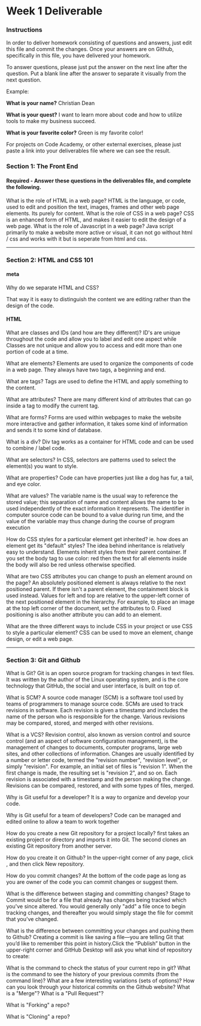 # Week 1 Deliverable

### Instructions

In order to deliver homework consisting of questions and answers, just edit this file and commit the changes.  Once your answers are on Github, specifically in this file, you have delivered your homework.

To answer questions, please just put the answer on the next line after the question.  Put a blank line after the answer to separate it visually from the next question.

Example:

**What is your name?**
Christian Dean

**What is your quest?**
I want to learn more about code and how to utilize tools to make my business succeed.

**What is your favorite color?**
Green is my favorite color!

For projects on Code Academy, or other external exercises, please just paste a link into your deliverables file where we can see the result.

### Section 1: The Front End
#### Required - Answer these questions in the deliverables file, and complete the following.

What is the role of HTML in a web page?
HTML is the language, or code, used to edit and position the text, images, frames and other web page elements. Its purely for content.
What is the role of CSS in a web page?
CSS is an enhanced form of HTML, and makes it easier to edit the design of a web page.
What is the role of Javascript in a web page?
Java script primarily to make a website more active or visual, it can not go without html / css and works with it but is seperate from html and css.

---

### Section 2: HTML and CSS 101

#### meta
Why do we separate HTML and CSS?

That way it is easy to distinguish the content we are editing rather than the design of the code.
#### HTML
What are classes and IDs (and how are they different)?
ID's are unique throughout the code and allow you to label and edit one aspect while Classes are not unique and allow you to access and edit more than one portion of code at a time.

What are elements?
Elements are used to organize the components of code in a web page. They always have two tags, a beginning and end.

What are tags?
Tags are used to define the HTML and apply something to the content.

What are attributes?
There are many different kind of attributes that can go inside a tag to modify the current tag.

What are forms?
Forms are used within webpages to make the website more interactive and gather information, it takes some kind of information and sends it to some kind of database.

What is a div?
Div tag works as a container for HTML code and can be used to combine / label code.

What are selectors?
In CSS, selectors are patterns used to select the element(s) you want to style.

What are properties?
Code can have properties just like a dog has fur, a tail, and eye color.

What are values?
The variable name is the usual way to reference the stored value; this separation of name and content allows the name to be used independently of the exact information it represents. The identifier in computer source code can be bound to a value during run time, and the value of the variable may thus change during the course of program execution

How do CSS styles for a particular element get inherited? ie. how does an element get its "default" styles?
The idea behind inheritance is relatively easy to understand. Elements inherit styles from their parent container. If you set the body tag to use color: red then the text for all elements inside the body will also be red unless otherwise specified.

What are two CSS attributes you can change to push an element around on the page?
An absolutely positioned element is always relative to the next positioned parent. If there isn't a parent element, the containment block is used instead. Values for left and top are relative to the upper-left corner of the next positioned element in the hierarchy. For example, to place an image at the top left corner of the document, set the attributes to 0.  Fixed positioning is also another attribute you can add to an element.

What are the three different ways to include CSS in your project or use CSS to style a particular element?
CSS can be used to move an element, change design, or edit a web page.


---
### Section 3: Git and Github
What is Git?
Git is an open source program for tracking changes in text files. It was written by the author of the Linux operating system, and is the core technology that GitHub, the social and user interface, is built on top of.

What is SCM?
A source code manager (SCM) is a software tool used by teams of programmers to manage source code.
SCMs are used to track revisions in software. Each revision is given a timestamp and includes the name of the person who is responsible for the change. Various revisions may be compared, stored, and merged with other revisions.

What is a VCS?
Revision control, also known as version control and source control (and an aspect of software configuration management), is the management of changes to documents, computer programs, large web sites, and other collections of information. Changes are usually identified by a number or letter code, termed the "revision number", "revision level", or simply "revision". For example, an initial set of files is "revision 1". When the first change is made, the resulting set is "revision 2", and so on. Each revision is associated with a timestamp and the person making the change. Revisions can be compared, restored, and with some types of files, merged.

Why is Git useful for a developer?
It is a way to organize and develop your code.

Why is Git useful for a team of developers?
Code can be managed and edited online to allow a team to work together

How do you create a new Git repository for a project locally?
first takes an existing project or directory and imports it into Git. The second clones an existing Git repository from another server.

How do you create it on Github?
In the upper-right corner of any page, click , and then click New repository.

How do you commit changes?
At the bottom of the code page as long as you are owner of the code you can commit changes or suggest them.

What is the difference between staging and committing changes?
Stage to Commit would be for a file that already has changes being tracked which you've since altered. You would generally only "add" a file once to begin tracking changes, and thereafter you would simply stage the file for commit that you've changed.

What is the difference between committing your changes and pushing them to Github?
Creating a commit is like saving a file—you are telling Git that you’d like to remember this point in history.Click the “Publish” button in the upper-right corner and GitHub Desktop will ask you what kind of repository to create:

What is the command to check the status of your current repo in git?
What is the command to see the history of your previous commits (from the command line)?  What are a few interesting variations (sets of options)?
How can you look through your historical commits on the Github website?
What is a "Merge"?
What is a "Pull Request"?

What is "Forking" a repo?

What is "Cloning" a repo?
